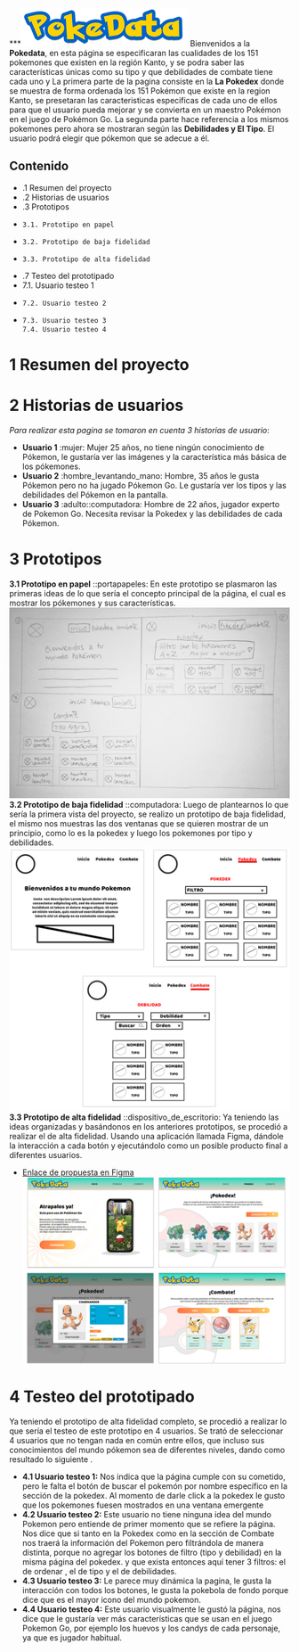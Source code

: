 
***![Pokedata](https://raw.githubusercontent.com/Dominique-Rubilar/SCL013-data-lovers/master/logo-pokedata-readme.png)
Bienvenidos a la **Pokedata**, en esta página se especificaran las cualidades de los 151 pokemones que existen  en la región Kanto, y se podra saber las características únicas como su tipo y que debilidades de combate tiene cada uno y
La primera parte de la pagina consiste en la **La Pokedex** donde se muestra de forma ordenada los 151 Pokémon que existe en la region Kanto, se presetaran las caracteristicas especificas de cada uno de ellos para que el usuario pueda mejorar y se convierta en un maestro Pokémon en el juego de Pokémon Go.
La segunda parte hace referencia a los mismos pokemones pero ahora se mostraran según las **Debilidades y El Tipo**. El usuario podrá elegir que pókemon que se adecue a él.

## Contenido

* .1 Resumen del proyecto
* .2 Historias de usuarios
* .3 Prototipos
*     3.1. Prototipo en papel
*     3.2. Prototipo de baja fidelidad
*     3.3. Prototipo de alta fidelidad
* .7 Testeo del prototipado
 *    7.1. Usuario testeo 1
*     7.2. Usuario testeo 2
*     7.3. Usuario testeo 3
      7.4. Usuario testeo 4

# 1 Resumen del proyecto

# 2 Historias de usuarios
_Para realizar esta pagina se tomaron en cuenta 3 historias de usuario_:
- **Usuario 1** :mujer:
Mujer 25 años, no tiene ningún conocimiento de Pókemon, le gustaría ver las imágenes y la característica más básica de los pókemones.
- **Usuario 2** :hombre_levantando_mano:
Hombre, 35 años le gusta Pókemon pero no ha jugado Pókemon Go.  Le gustaría ver los tipos y las debilidades del Pókemon en la pantalla.
- **Usuario 3** :adulto:‍:computadora:
Hombre de 22 años, jugador experto de Pokemon Go. Necesita revisar la Pokedex y las debilidades de cada Pókemon.
# 3 Prototipos
**3.1 Prototipo en papel** ::portapapeles:
En este prototipo  se plasmaron las primeras ideas de lo que sería el concepto principal de la página, el cual es mostrar los pókemones y sus características.
![Sc3.2reenShot](https://raw.githubusercontent.com/Dominique-Rubilar/SCL013-data-lovers/master/Prototipo.jpeg)
**3.2 Prototipo de baja fidelidad** ::computadora:
Luego de plantearnos lo que sería la primera vista del proyecto, se realizo un prototipo de baja fidelidad, el mismo nos muestras las dos ventanas que se quieren mostrar de un principio, como lo es la pokedex y luego los pokemones por tipo y debilidades.
![ScreenShot](https://raw.githubusercontent.com/Dominique-Rubilar/SCL013-data-lovers/master/PrototipoEnBaja.jpg)
**3.3 Prototipo de alta fidelidad**  ::dispositivo_de_escritorio:
Ya teniendo las ideas organizadas y basándonos en los anteriores prototipos, se procedió a realizar el de alta fidelidad. Usando una aplicación llamada Figma, dándole la interacción a cada botón y ejecutándolo como un posible producto final a diferentes usuarios.
* [Enlace de propuesta en Figma](https://www.figma.com/proto/FmuPqIeyWnbCvz5LqYywcC/POKEDATA?node-id=1%3A7&viewport=231%2C397%2C0.07990474998950958&scaling=scale-down)
![ScreenShot](https://raw.githubusercontent.com/Dominique-Rubilar/SCL013-data-lovers/master/PrototipoEnAlta.jpg)
# 4 Testeo del prototipado
Ya teniendo el prototipo de alta fidelidad completo, se procedió a realizar lo que sería el testeo de este prototipo en 4 usuarios.
Se trató de seleccionar 4 usuarios que no tengan nada en común entre ellos, que incluso sus conocimientos del mundo pókemon sea de diferentes niveles, dando como resultado lo siguiente .
- **4.1 Usuario testeo 1:**
Nos indica que la página cumple con su cometido, pero le falta el botón de buscar el pokemón por nombre específico en la sección de la pokedex. Al momento de darle click a la pokedex le gusto que los pokemones fuesen mostrados en una ventana emergente
- **4.2 Usuario testeo 2:**
Este usuario no tiene ninguna idea del mundo Pokemon pero entiende de primer momento que se refiere la página. Nos dice que si tanto en la Pokedex como en la sección de Combate nos traerá la información del Pokemon pero filtrándola de manera distinta, porque no agregar los botones de filtro (tipo y debilidad) en la misma página del pokedex. y que exista entonces aquí tener 3 filtros: el de ordenar , el de tipo y el de debilidades.
- **4.3 Usuario testeo 3:**
Le parece muy dinámica la pagina, le gusta la interacción con todos los botones, le gusta la pokebola de fondo porque dice que es el mayor icono del mundo pokemon.
- **4.4 Usuario testeo 4:**
Este usuario  visualmente le gustó la página, nos dice que le gustaría ver más características que se usan en el juego Pokemon Go, por ejemplo los huevos y los candys de cada personaje, ya que es jugador habitual.

 